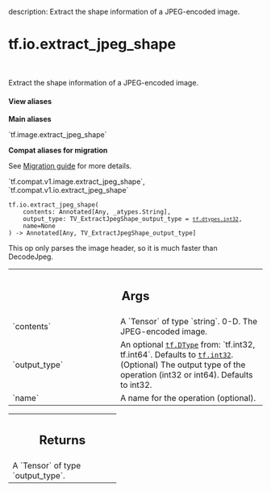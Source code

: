description: Extract the shape information of a JPEG-encoded image.

<div itemscope itemtype="http://developers.google.com/ReferenceObject">
<meta itemprop="name" content="tf.io.extract_jpeg_shape" />
<meta itemprop="path" content="Stable" />
</div>

# tf.io.extract_jpeg_shape

<!-- Insert buttons and diff -->

<table class="tfo-notebook-buttons tfo-api nocontent" align="left">

</table>



Extract the shape information of a JPEG-encoded image.


<section class="expandable">
  <h4 class="showalways">View aliases</h4>
  <p>
<b>Main aliases</b>
<p>`tf.image.extract_jpeg_shape`</p>

<b>Compat aliases for migration</b>
<p>See
<a href="https://www.tensorflow.org/guide/migrate">Migration guide</a> for
more details.</p>
<p>`tf.compat.v1.image.extract_jpeg_shape`, `tf.compat.v1.io.extract_jpeg_shape`</p>
</p>
</section>

<pre class="devsite-click-to-copy prettyprint lang-py tfo-signature-link">
<code>tf.io.extract_jpeg_shape(
    contents: Annotated[Any, _atypes.String],
    output_type: TV_ExtractJpegShape_output_type = <a href="../../tf/dtypes.md#int32"><code>tf.dtypes.int32</code></a>,
    name=None
) -> Annotated[Any, TV_ExtractJpegShape_output_type]
</code></pre>



<!-- Placeholder for "Used in" -->

This op only parses the image header, so it is much faster than DecodeJpeg.

<!-- Tabular view -->
 <table class="responsive fixed orange">
<colgroup><col width="214px"><col></colgroup>
<tr><th colspan="2"><h2 class="add-link">Args</h2></th></tr>

<tr>
<td>
`contents`<a id="contents"></a>
</td>
<td>
A `Tensor` of type `string`. 0-D. The JPEG-encoded image.
</td>
</tr><tr>
<td>
`output_type`<a id="output_type"></a>
</td>
<td>
An optional <a href="../../tf/dtypes/DType.md"><code>tf.DType</code></a> from: `tf.int32, tf.int64`. Defaults to <a href="../../tf.md#int32"><code>tf.int32</code></a>.
(Optional) The output type of the operation (int32 or int64).
Defaults to int32.
</td>
</tr><tr>
<td>
`name`<a id="name"></a>
</td>
<td>
A name for the operation (optional).
</td>
</tr>
</table>



<!-- Tabular view -->
 <table class="responsive fixed orange">
<colgroup><col width="214px"><col></colgroup>
<tr><th colspan="2"><h2 class="add-link">Returns</h2></th></tr>
<tr class="alt">
<td colspan="2">
A `Tensor` of type `output_type`.
</td>
</tr>

</table>

